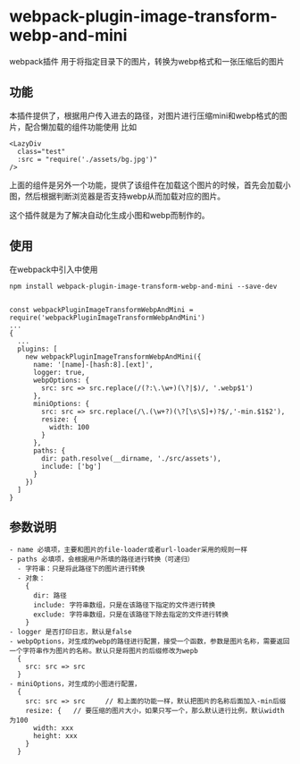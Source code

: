 # webpack-plugin-image-transform-webp-and-mini
webpack插件 用于将指定目录下的图片，转换为webp格式和一张压缩后的图片
## 功能
本插件提供了，根据用户传入进去的路径，对图片进行压缩mini和webp格式的图片，配合懒加载的组件功能使用
比如
```
<LazyDiv
  class="test"
  :src = "require('./assets/bg.jpg')"
/>
```
上面的组件是另外一个功能，提供了该组件在加载这个图片的时候，首先会加载小图，然后根据判断浏览器是否支持webp从而加载对应的图片。

这个插件就是为了解决自动化生成小图和webp而制作的。

## 使用
在webpack中引入中使用
```
npm install webpack-plugin-image-transform-webp-and-mini --save-dev


const webpackPluginImageTransformWebpAndMini = require('webpackPluginImageTransformWebpAndMini')
...
{
  ...
  plugins: [
    new webpackPluginImageTransformWebpAndMini({
      name: '[name]-[hash:8].[ext]',
      logger: true,
      webpOptions: {
        src: src => src.replace(/(?:\.\w+)(\?|$)/, '.webp$1')
      },
      miniOptions: {
        src: src => src.replace(/\.(\w+?)(\?[\s\S]+)?$/,'-min.$1$2'),
        resize: {
          width: 100
        }
      },
      paths: {
        dir: path.resolve(__dirname, './src/assets'),
        include: ['bg']
      }
    })
  ]
}

```

## 参数说明
```
- name 必填项，主要和图片的file-loader或者url-loader采用的规则一样
- paths 必填项，会根据用户所填的路径进行转换（可递归）
  - 字符串：只是将此路径下的图片进行转换
  - 对象：
    {
      dir: 路径
      include: 字符串数组，只是在该路径下指定的文件进行转换
      exclude: 字符串数组，只是在该路径下除去指定的文件进行转换
    }
- logger 是否打印日志，默认是false
- webpOptions，对生成的webp的路径进行配置，接受一个函数，参数是图片名称，需要返回一个字符串作为图片的名称。默认只是将图片的后缀修改为wepb
  {
    src: src => src
  }
- miniOptions，对生成的小图进行配置，
  {
    src: src => src     // 和上面的功能一样，默认把图片的名称后面加入-min后缀
    resize: {   // 要压缩的图片大小，如果只写一个，那么默认进行比例，默认width为100
      width: xxx
      height: xxx
    }
  }
```

